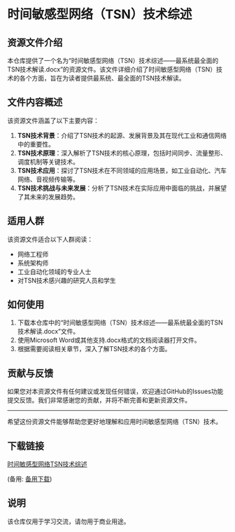# 时间敏感型网络（TSN）技术综述

## 资源文件介绍

本仓库提供了一个名为“时间敏感型网络（TSN）技术综述——最系统最全面的TSN技术解读.docx”的资源文件。该文件详细介绍了时间敏感型网络（TSN）技术的各个方面，旨在为读者提供最系统、最全面的TSN技术解读。

## 文件内容概述

该资源文件涵盖了以下主要内容：

1. **TSN技术背景**：介绍了TSN技术的起源、发展背景及其在现代工业和通信网络中的重要性。
2. **TSN技术原理**：深入解析了TSN技术的核心原理，包括时间同步、流量整形、调度机制等关键技术。
3. **TSN技术应用**：探讨了TSN技术在不同领域的应用场景，如工业自动化、汽车网络、音视频传输等。
4. **TSN技术挑战与未来发展**：分析了TSN技术在实际应用中面临的挑战，并展望了其未来的发展趋势。

## 适用人群

该资源文件适合以下人群阅读：

- 网络工程师
- 系统架构师
- 工业自动化领域的专业人士
- 对TSN技术感兴趣的研究人员和学生

## 如何使用

1. 下载本仓库中的“时间敏感型网络（TSN）技术综述——最系统最全面的TSN技术解读.docx”文件。
2. 使用Microsoft Word或其他支持.docx格式的文档阅读器打开文件。
3. 根据需要阅读相关章节，深入了解TSN技术的各个方面。

## 贡献与反馈

如果您对本资源文件有任何建议或发现任何错误，欢迎通过GitHub的Issues功能提交反馈。我们非常感谢您的贡献，并将不断完善和更新资源文件。

---

希望这份资源文件能够帮助您更好地理解和应用时间敏感型网络（TSN）技术。

## 下载链接
[时间敏感型网络TSN技术综述](https://pan.quark.cn/s/03e753a4cc22) 

(备用: [备用下载](https://pan.baidu.com/s/13Jd53pG9JJEXMykBoJC_YQ?pwd=1234))

## 说明

该仓库仅用于学习交流，请勿用于商业用途。
